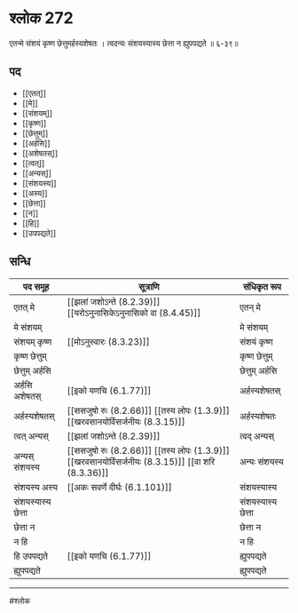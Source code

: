 # श्लोक 272

एतन्मे संशयं कृष्ण छेत्तुमर्हस्यशेषतः ।
त्वदन्यः संशयस्यास्य छेत्ता न ह्युपपद्यते ॥ ६-३९॥


## पद 

- [[एतत्]]
- [[मे]]
- [[संशयम्]]
- [[कृष्ण]]
- [[छेत्तुम्]]
- [[अर्हसि]]
- [[अशेषतस्]]
- [[त्वत्]]
- [[अन्यस्]]
- [[संशयस्य]]
- [[अस्य]]
- [[छेत्ता]]
- [[न]]
- [[हि]]
- [[उपपद्यते]]

## सन्धि

| पद समूह | सूत्राणि | संधिकृत रूप |
| ----- | ----- | ----- |
| एतत् मे |  [[झलां जशोऽन्ते (8.2.39)]] [[यरोऽनुनासिकेऽनुनासिको वा (8.4.45)]] | एतन् मे |
| मे संशयम् |  | मे संशयम् |
| संशयम् कृष्ण |  [[मोऽनुस्वारः (8.3.23)]] | संशयं कृष्ण |
| कृष्ण छेत्तुम् |  | कृष्ण छेत्तुम् |
| छेत्तुम् अर्हसि |  | छेत्तुम् अर्हसि |
| अर्हसि अशेषतस् |  [[इको यणचि (6.1.77)]] | अर्हस्यशेषतस् |
| अर्हस्यशेषतस् |  [[ससजुषो रुः (8.2.66)]] [[तस्य लोपः (1.3.9)]] [[खरवसानयोर्विसर्जनीयः (8.3.15)]] | अर्हस्यशेषतः |
| त्वत् अन्यस् |  [[झलां जशोऽन्ते (8.2.39)]] | त्वद् अन्यस् |
| अन्यस् संशयस्य |  [[ससजुषो रुः (8.2.66)]] [[तस्य लोपः (1.3.9)]] [[खरवसानयोर्विसर्जनीयः (8.3.15)]] [[वा शरि (8.3.36)]] | अन्यः संशयस्य |
| संशयस्य अस्य |  [[अकः सवर्णे दीर्घः (6.1.101)]] | संशयस्यास्य |
| संशयस्यास्य छेत्ता |  | संशयस्यास्य छेत्ता |
| छेत्ता न |  | छेत्ता न |
| न हि |  | न हि |
| हि उपपद्यते |  [[इको यणचि (6.1.77)]] | ह्युपपद्यते |
| ह्युपपद्यते |  | ह्युपपद्यते |


---

#श्लोक
